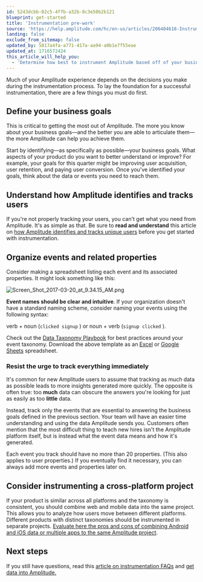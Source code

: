 ```yaml
---
id: 5243dcbb-02c5-4ffb-a32b-8c3e50b2b121
blueprint: get-started
title: 'Instrumentation pre-work'
source: 'https://help.amplitude.com/hc/en-us/articles/206404618-Instrumentation-pre-work'
landing: false
exclude_from_sitemap: false
updated_by: 5817a4fa-a771-417a-aa94-a0b1e7f55eae
updated_at: 1716572424
this_article_will_help_you:
  - 'Determine how best to instrument Amplitude based off of your business goals'
---
```

Much of your Amplitude experience depends on the decisions you make during the instrumentation process. To lay the foundation for a successful instrumentation, there are a few things you must do first.

## Define your business goals

This is critical to getting the most out of Amplitude. The more you know about your business goals—and the better you are able to articulate them—the more Amplitude can help you achieve them.

Start by identifying—as specifically as possible—your business goals. What aspects of your product do you want to better understand or improve? For example, your goals for this quarter might be improving user acquisition, user retention, and paying user conversion. Once you've identified your goals, think about the data or events you need to reach them.

## Understand how Amplitude identifies and tracks users

If you're not properly tracking your users, you can't get what you need from Amplitude. It's as simple as that. Be sure to **read and understand** this article on [how Amplitude identifies and tracks unique users](/docs/cdp/sources/instrument-track-unique-users) before you get started with instrumentation.

## Organize events and related properties

Consider making a spreadsheet listing each event and its associated properties. It might look something like this:  

![Screen_Shot_2017-03-20_at_9.34.15_AM.png](/docs/output/img/get-started/Screen_Shot_2017-03-20_at_9.34.15_AM.png)  

**Event names should be clear and intuitive**. If your organization doesn't have a standard naming scheme, consider naming your events using the following syntax:  
  
verb + noun (`clicked signup` ) or noun + verb (`signup clicked` ).  
  
Check out the [Data Taxonomy Playbook](/docs/data/data-planning-playbook) for best practices around your event taxonomy. Download the above template as an [Excel](https://drive.google.com/file/d/1dIiJrLJXdVNBh6VQ4bcII0THNyEkaooO/view) or [Google Sheets](https://docs.google.com/spreadsheets/d/1-6rXRomzq05YDQ9A6QG9A2i-jez72amPw-Johhd-heQ/view) spreadsheet.  

### Resist the urge to track everything immediately

It's common for new Amplitude users to assume that tracking as much data as possible leads to more insights generated more quickly. The opposite is often true: too **much** data can obscure the answers you're looking for just as easily as too **little** data.  
  
Instead, track only the events that are essential to answering the business goals defined in the previous section. Your team will have an easier time understanding and using the data Amplitude sends you. Customers often mention that the most difficult thing to teach new hires isn't the Amplitude platform itself, but is instead what the event data means and how it's generated.   
  
Each event you track should have no more than 20 properties. (This also applies to user properties.) If you eventually find it necessary, you can always add more events and properties later on.

## Consider instrumenting a cross-platform project

If your product is similar across all platforms and the taxonomy is consistent, you should combine web and mobile data into the same project. This allows you to analyze how users move between different platforms. Different products with distinct taxonomies should be instrumented in separate projects. [Evaluate here the pros and cons of combining Android and iOS data or multiple apps to the same Amplitude project](/docs/get-started/cross-platform-vs-separate-platform). 

## Next steps

If you still have questions, read this [article on instrumentation FAQs](/docs/get-started/create-project) and [get data into Amplitude.](/docs/get-started/get-data-in)